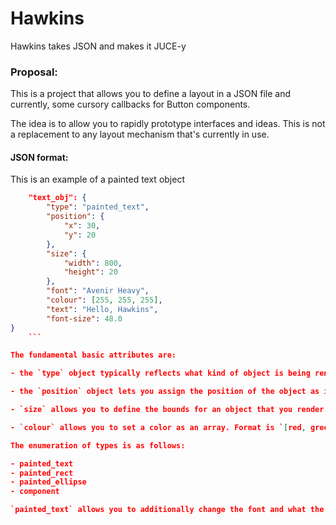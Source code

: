 # Hawkins
Hawkins takes JSON and makes it JUCE-y

### Proposal:
This is a project that allows you to define a layout in a JSON file and currently, some cursory callbacks for Button components.

The idea is to allow you to rapidly prototype interfaces and ideas. This is not a replacement to any layout mechanism that's currently in use.


#### JSON format:

This is an example of a painted text object

```json
    "text_obj": {
        "type": "painted_text",
        "position": {
            "x": 30,
            "y": 20
        },
        "size": {
            "width": 800,
            "height": 20
        },
        "font": "Avenir Heavy",
        "colour": [255, 255, 255],
        "text": "Hello, Hawkins",
        "font-size": 48.0
}
    ```

The fundamental basic attributes are:

- the `type` object typically reflects what kind of object is being rendered.

- the `position` object lets you assign the position of the object as integers. You have to set an `x` and `y` object along with the position.

- `size` allows you to define the bounds for an object that you render. You set a `width` and `height`.

- `colour` allows you to set a color as an array. Format is `[red, green, blue]`. All values are between 0 and 255.

The enumeration of types is as follows:

- painted_text
- painted_rect
- painted_ellipse
- component

`painted_text` allows you to additionally change the font and what the text is.
